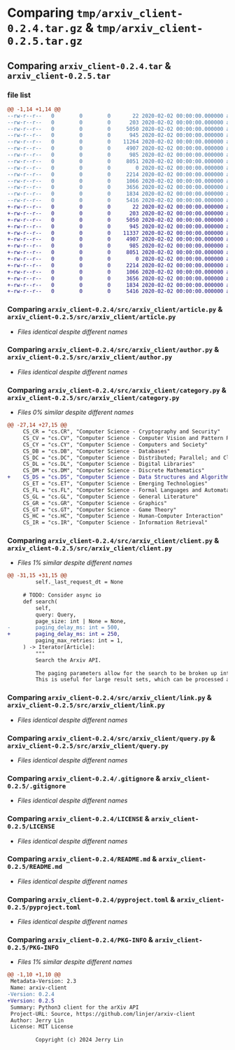 # Comparing `tmp/arxiv_client-0.2.4.tar.gz` & `tmp/arxiv_client-0.2.5.tar.gz`

## Comparing `arxiv_client-0.2.4.tar` & `arxiv_client-0.2.5.tar`

### file list

```diff
@@ -1,14 +1,14 @@
--rw-r--r--   0        0        0       22 2020-02-02 00:00:00.000000 arxiv_client-0.2.4/src/arxiv_client/__about__.py
--rw-r--r--   0        0        0      203 2020-02-02 00:00:00.000000 arxiv_client-0.2.4/src/arxiv_client/__init__.py
--rw-r--r--   0        0        0     5050 2020-02-02 00:00:00.000000 arxiv_client-0.2.4/src/arxiv_client/article.py
--rw-r--r--   0        0        0      945 2020-02-02 00:00:00.000000 arxiv_client-0.2.4/src/arxiv_client/author.py
--rw-r--r--   0        0        0    11264 2020-02-02 00:00:00.000000 arxiv_client-0.2.4/src/arxiv_client/category.py
--rw-r--r--   0        0        0     4907 2020-02-02 00:00:00.000000 arxiv_client-0.2.4/src/arxiv_client/client.py
--rw-r--r--   0        0        0      985 2020-02-02 00:00:00.000000 arxiv_client-0.2.4/src/arxiv_client/link.py
--rw-r--r--   0        0        0     8051 2020-02-02 00:00:00.000000 arxiv_client-0.2.4/src/arxiv_client/query.py
--rw-r--r--   0        0        0        0 2020-02-02 00:00:00.000000 arxiv_client-0.2.4/tests/__init__.py
--rw-r--r--   0        0        0     2214 2020-02-02 00:00:00.000000 arxiv_client-0.2.4/.gitignore
--rw-r--r--   0        0        0     1066 2020-02-02 00:00:00.000000 arxiv_client-0.2.4/LICENSE
--rw-r--r--   0        0        0     3656 2020-02-02 00:00:00.000000 arxiv_client-0.2.4/README.md
--rw-r--r--   0        0        0     1834 2020-02-02 00:00:00.000000 arxiv_client-0.2.4/pyproject.toml
--rw-r--r--   0        0        0     5416 2020-02-02 00:00:00.000000 arxiv_client-0.2.4/PKG-INFO
+-rw-r--r--   0        0        0       22 2020-02-02 00:00:00.000000 arxiv_client-0.2.5/src/arxiv_client/__about__.py
+-rw-r--r--   0        0        0      203 2020-02-02 00:00:00.000000 arxiv_client-0.2.5/src/arxiv_client/__init__.py
+-rw-r--r--   0        0        0     5050 2020-02-02 00:00:00.000000 arxiv_client-0.2.5/src/arxiv_client/article.py
+-rw-r--r--   0        0        0      945 2020-02-02 00:00:00.000000 arxiv_client-0.2.5/src/arxiv_client/author.py
+-rw-r--r--   0        0        0    11337 2020-02-02 00:00:00.000000 arxiv_client-0.2.5/src/arxiv_client/category.py
+-rw-r--r--   0        0        0     4907 2020-02-02 00:00:00.000000 arxiv_client-0.2.5/src/arxiv_client/client.py
+-rw-r--r--   0        0        0      985 2020-02-02 00:00:00.000000 arxiv_client-0.2.5/src/arxiv_client/link.py
+-rw-r--r--   0        0        0     8051 2020-02-02 00:00:00.000000 arxiv_client-0.2.5/src/arxiv_client/query.py
+-rw-r--r--   0        0        0        0 2020-02-02 00:00:00.000000 arxiv_client-0.2.5/tests/__init__.py
+-rw-r--r--   0        0        0     2214 2020-02-02 00:00:00.000000 arxiv_client-0.2.5/.gitignore
+-rw-r--r--   0        0        0     1066 2020-02-02 00:00:00.000000 arxiv_client-0.2.5/LICENSE
+-rw-r--r--   0        0        0     3656 2020-02-02 00:00:00.000000 arxiv_client-0.2.5/README.md
+-rw-r--r--   0        0        0     1834 2020-02-02 00:00:00.000000 arxiv_client-0.2.5/pyproject.toml
+-rw-r--r--   0        0        0     5416 2020-02-02 00:00:00.000000 arxiv_client-0.2.5/PKG-INFO
```

### Comparing `arxiv_client-0.2.4/src/arxiv_client/article.py` & `arxiv_client-0.2.5/src/arxiv_client/article.py`

 * *Files identical despite different names*

### Comparing `arxiv_client-0.2.4/src/arxiv_client/author.py` & `arxiv_client-0.2.5/src/arxiv_client/author.py`

 * *Files identical despite different names*

### Comparing `arxiv_client-0.2.4/src/arxiv_client/category.py` & `arxiv_client-0.2.5/src/arxiv_client/category.py`

 * *Files 0% similar despite different names*

```diff
@@ -27,14 +27,15 @@
     CS_CR = "cs.CR", "Computer Science - Cryptography and Security"
     CS_CV = "cs.CV", "Computer Science - Computer Vision and Pattern Recognition"
     CS_CY = "cs.CY", "Computer Science - Computers and Society"
     CS_DB = "cs.DB", "Computer Science - Databases"
     CS_DC = "cs.DC", "Computer Science - Distributed; Parallel; and Cluster Computing"
     CS_DL = "cs.DL", "Computer Science - Digital Libraries"
     CS_DM = "cs.DM", "Computer Science - Discrete Mathematics"
+    CS_DS = "cs.DS", "Computer Science - Data Structures and Algorithms"
     CS_ET = "cs.ET", "Computer Science - Emerging Technologies"
     CS_FL = "cs.FL", "Computer Science - Formal Languages and Automata Theory"
     CS_GL = "cs.GL", "Computer Science - General Literature"
     CS_GR = "cs.GR", "Computer Science - Graphics"
     CS_GT = "cs.GT", "Computer Science - Game Theory"
     CS_HC = "cs.HC", "Computer Science - Human-Computer Interaction"
     CS_IR = "cs.IR", "Computer Science - Information Retrieval"
```

### Comparing `arxiv_client-0.2.4/src/arxiv_client/client.py` & `arxiv_client-0.2.5/src/arxiv_client/client.py`

 * *Files 1% similar despite different names*

```diff
@@ -31,15 +31,15 @@
         self._last_request_dt = None
 
     # TODO: Consider async io
     def search(
         self,
         query: Query,
         page_size: int | None = None,
-        paging_delay_ms: int = 500,
+        paging_delay_ms: int = 250,
         paging_max_retries: int = 1,
     ) -> Iterator[Article]:
         """
         Search the Arxiv API.
 
         The paging parameters allow for the search to be broken up into smaller queries.
         This is useful for large result sets, which can be processed as a stream of smaller pages.
```

### Comparing `arxiv_client-0.2.4/src/arxiv_client/link.py` & `arxiv_client-0.2.5/src/arxiv_client/link.py`

 * *Files identical despite different names*

### Comparing `arxiv_client-0.2.4/src/arxiv_client/query.py` & `arxiv_client-0.2.5/src/arxiv_client/query.py`

 * *Files identical despite different names*

### Comparing `arxiv_client-0.2.4/.gitignore` & `arxiv_client-0.2.5/.gitignore`

 * *Files identical despite different names*

### Comparing `arxiv_client-0.2.4/LICENSE` & `arxiv_client-0.2.5/LICENSE`

 * *Files identical despite different names*

### Comparing `arxiv_client-0.2.4/README.md` & `arxiv_client-0.2.5/README.md`

 * *Files identical despite different names*

### Comparing `arxiv_client-0.2.4/pyproject.toml` & `arxiv_client-0.2.5/pyproject.toml`

 * *Files identical despite different names*

### Comparing `arxiv_client-0.2.4/PKG-INFO` & `arxiv_client-0.2.5/PKG-INFO`

 * *Files 1% similar despite different names*

```diff
@@ -1,10 +1,10 @@
 Metadata-Version: 2.3
 Name: arxiv-client
-Version: 0.2.4
+Version: 0.2.5
 Summary: Python3 client for the arXiv API
 Project-URL: Source, https://github.com/linjer/arxiv-client
 Author: Jerry Lin
 License: MIT License
         
         Copyright (c) 2024 Jerry Lin
```

